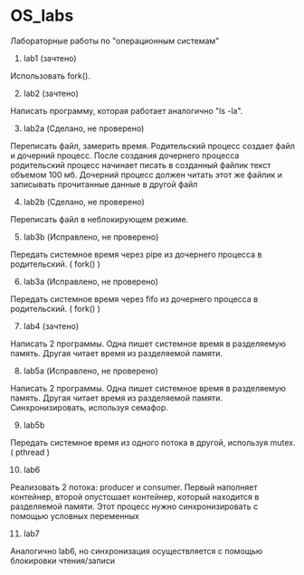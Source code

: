 # OS_labs
Лабораторные работы по "операционным системам"

1)  lab1  (зачтено)

Использовать fork().

2)  lab2  (зачтено)

Написать программу, которая работает аналогично "ls -la".

3)  lab2a (Сделано, не проверено)

Переписать файл, замерить время. Родительский процесс создает файл и дочерний процесс. После создания дочернего процесса родительский процесс начинает писать в созданный файлик текст объемом 100 мб. Дочерний процесс должен читать этот же файлик и записывать прочитанные данные в другой файл

4)  lab2b (Сделано, не проверено)

Переписать файл в неблокирующем режиме.

5)  lab3b (Исправлено, не проверено)

Передать системное время через pipe из дочернего процесса в родительский. ( fork() )

6)  lab3a (Исправлено, не проверено)

Передать системное время через fifo из дочернего процесса в родительский. ( fork() )

7)  lab4  (зачтено)

Написать 2 программы. Одна пишет системное время в разделяемую память. Другая читает время из разделяемой памяти.

8)  lab5a (Исправлено, не проверено)

Написать 2 программы. Одна пишет системное время в разделяемую память. Другая читает время из разделяемой памяти.
Синхронизировать, используя семафор.

9)  lab5b

Передать системное время из одного потока в другой, используя mutex. ( pthread )

10) lab6

Реализовать 2 потока: producer и consumer. Первый наполняет контейнер,
второй опустошает контейнер, который находится в разделяемой памяти.
Этот процесс нужно синхронизировать с помощью условных переменных

11) lab7

Аналогично lab6, но синхронизация осуществляется с помощью блокировки чтения/записи
